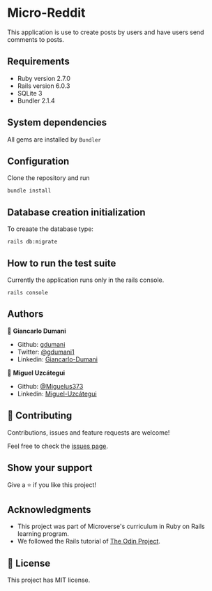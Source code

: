 # Micro-Reddit

This application is use to create posts by users and have users send comments to posts.

## Requirements
- Ruby version 2.7.0
- Rails version 6.0.3
- SQLite 3
- Bundler 2.1.4

## System dependencies
  
  All gems are installed by `Bundler`
  
## Configuration

Clone the repository and run 

  `bundle install`

## Database creation initialization

To creaate the database type:
  
  `rails db:migrate`

## How to run the test suite

Currently the application runs only in the rails console.

  `rails console`

## Authors

👤 **Giancarlo Dumani**

- Github: [gdumani](https://github.com/gdumani)
- Twitter: [@gdumani1](https://twitter.com/gdumani1)
- Linkedin: [Giancarlo-Dumani](https://www.linkedin.com/in/giancarlo-dumani-a7364a1a1/?originalSubdomain=cr)

👤 **Miguel Uzcátegui**

- Github: [@Miguelus373](https://github.com/Miguelus373)
- Linkedin: [Miguel-Uzcátegui](https://www.linkedin.com/in/miguelus/) 

## 🤝 Contributing

Contributions, issues and feature requests are welcome!

Feel free to check the [issues page](issues/).

## Show your support

Give a ⭐️ if you like this project!

## Acknowledgments

- This project was part of Microverse's curriculum in Ruby on Rails learning program.
- We followed the Rails tutorial of [The Odin Project](https://theodinproject.com/).

## 📝 License

This project has MIT license.
